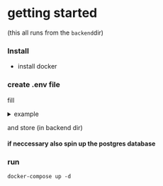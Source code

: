 # getting started

(this all runs from the `backend`dir)

### Install

- install docker <!--node (and therefor npm) then run `npm install`-->

### create .env file

fill
<details><summary>example</summary>

    ```
    POSTGRES_HOST=127.0.0.1
    POSTGRES_PORT=5432
    POSTGRES_USER=me
    POSTGRES_PASSWORD=password
    POSTGRES_DATABASE=api

    API_KEY=AE*%kXy2@WqCxNpm+^zz4V*eM93_B3P7

    CERT_PATH="/path/to/key_and_cert/"

    PORT=3000
    ```
</details>

and store (in backend dir)

#### if neccessary also spin up the postgres database

### run

`docker-compose up -d`
